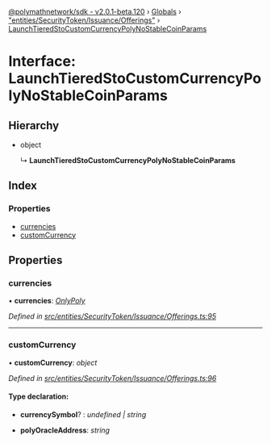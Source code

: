 [@polymathnetwork/sdk - v2.0.1-beta.120](../README.md) › [Globals](../globals.md) › ["entities/SecurityToken/Issuance/Offerings"](../modules/_entities_securitytoken_issuance_offerings_.md) › [LaunchTieredStoCustomCurrencyPolyNoStableCoinParams](_entities_securitytoken_issuance_offerings_.launchtieredstocustomcurrencypolynostablecoinparams.md)

# Interface: LaunchTieredStoCustomCurrencyPolyNoStableCoinParams

## Hierarchy

- object

  ↳ **LaunchTieredStoCustomCurrencyPolyNoStableCoinParams**

## Index

### Properties

- [currencies](_entities_securitytoken_issuance_offerings_.launchtieredstocustomcurrencypolynostablecoinparams.md#currencies)
- [customCurrency](_entities_securitytoken_issuance_offerings_.launchtieredstocustomcurrencypolynostablecoinparams.md#customcurrency)

## Properties

### currencies

• **currencies**: _[OnlyPoly](../modules/_entities_securitytoken_issuance_offerings_.md#onlypoly)_

_Defined in [src/entities/SecurityToken/Issuance/Offerings.ts:95](https://github.com/PolymathNetwork/polymath-sdk/blob/1da5bc5/src/entities/SecurityToken/Issuance/Offerings.ts#L95)_

---

### customCurrency

• **customCurrency**: _object_

_Defined in [src/entities/SecurityToken/Issuance/Offerings.ts:96](https://github.com/PolymathNetwork/polymath-sdk/blob/1da5bc5/src/entities/SecurityToken/Issuance/Offerings.ts#L96)_

#### Type declaration:

- **currencySymbol**? : _undefined | string_

- **polyOracleAddress**: _string_
